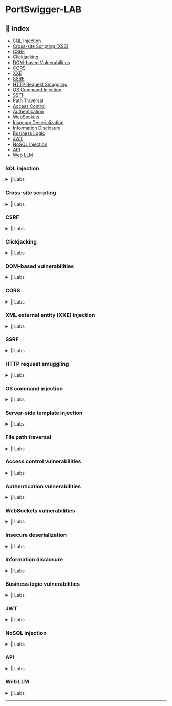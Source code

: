 # PortSwigger-LAB

## 🔎 Index

- [SQL Injection](#sql-injection)
- [Cross-site Scripting (XSS)](#cross-site-scripting)
- [CSRF](#csrf)
- [Clickjacking](#clickjacking)
- [DOM-based Vulnerabilities](#dom-based-vulnerabilities)
- [CORS](#cors)
- [XXE](#xml-external-entity-xxe-injection)
- [SSRF](#ssrf)
- [HTTP Request Smuggling](#http-request-smuggling)
- [OS Command Injection](#os-command-injection)
- [SSTI](#server-side-template-injection)
- [Path Traversal](#file-path-traversal)
- [Access Control](#access-control-vulnerabilities)
- [Authentication](#authentication-vulnerabilities)
- [WebSockets](#websockets-vulnerabilities)
- [Insecure Deserialization](#insecure-deserialization)
- [Information Disclosure](#information-disclosure)
- [Business Logic](#business-logic-vulnerabilities)
- [JWT](#jwt)
- [NoSQL Injection](#nosql-injection)
- [API](#api)
- [Web LLM](#web-llm)

### SQL injection

<details>
<summary>📂 Labs</summary> 
    
### SQL injection vulnerability in WHERE clause allowing retrieval of hidden data -> [write up](https://hackmd.io/@mio0813/HyDstWVXgx)

### SQL injection vulnerability in WHERE clause allowing retrieval of hidden data -> [write up](https://hackmd.io/@mio0813/B1SphWVQll)

### SQL SQL injection attack, querying the database type and version on Oracle -> [write up](https://hackmd.io/@mio0813/B14Ra-47xg)

### SQL injection attack, querying the database type and version on MySQL and Microsoft -> [write up](https://hackmd.io/@mio0813/S14mWGE7gl)

### SQL injection attack, listing the database contents on non-Oracle databases -> [write up](https://hackmd.io/@mio0813/H1bcXG4Xgl)

### SQL injection attack, listing the database contents on Oracle -> [write up](https://hackmd.io/@mio0813/S1bSFMNQee)

### SQL injection UNION attack, determining the number of columns returned by the query -> [write up](https://hackmd.io/@mio0813/HJ-UYMNmlx)

### SQL injection UNION attack, finding a column containing text -> [write up](https://hackmd.io/@mio0813/r11-JmVQex)

### SQL injection UNION attack, retrieving data from other tables -> [write up](https://hackmd.io/@mio0813/SkasZX47le)

### SQL injection UNION attack, retrieving multiple values in a single column -> [write up](https://hackmd.io/@mio0813/Bkghn7V7lg)

### Blind SQL injection with conditional responses -> [write up](https://hackmd.io/@mio0813/SJICGPnNee)

### Blind SQL injection with conditional errors -> [write up](https://hackmd.io/@mio0813/rkNQl_hVlg)

### Visible error-based SQL injection -> [write up](https://hackmd.io/@mio0813/B1ofeY3Vll)

### Blind SQL injection with time delays -> [write up](https://hackmd.io/@mio0813/By6IB92Exx)

### Blind SQL injection with time delays and information retrieval -> [write up](https://hackmd.io/@mio0813/B1T99chExg)

### Blind SQL injection with out-of-band interaction -> [write up](https://hackmd.io/@mio0813/BJOmXj3Vex)

### Blind SQL injection with out-of-band data exfiltration -> [write up](https://hackmd.io/@mio0813/SyoyMIpVex)

### SQL injection with filter bypass via XML encoding-> [write up](https://hackmd.io/@mio0813/HyHJBLpExl)
</details>

### Cross-site scripting

<details>
<summary>📂 Labs</summary> 

### Cross-site scripting Lab1 -> [write up](https://hackmd.io/@mio0813/B1OMdUGreg)

### Cross-site scripting Lab2 -> [write up](https://hackmd.io/@mio0813/HJxTOUzSgg)

### Cross-site scripting Lab3 -> [write up](https://hackmd.io/@mio0813/SyKCK8MSex)

### Cross-site scripting Lab4 -> [write up](https://hackmd.io/@mio0813/Bk4tj8MHle)

### Cross-site scripting Lab5 -> [write up](https://hackmd.io/@mio0813/HkS_aIGrxg)

### Cross-site scripting Lab6 -> [write up](https://hackmd.io/@mio0813/SkBJWvzHxg)

### Cross-site scripting Lab7 -> [write up](https://hackmd.io/@mio0813/Bk6MVvfSxx)

### Cross-site scripting Lab8 -> [write up](https://hackmd.io/@mio0813/BkCBBwMBgg)

### Cross-site scripting Lab9 -> [write up](https://hackmd.io/@mio0813/r1v9uPMrgx)

### Cross-site scripting Lab10 -> [write up](https://hackmd.io/@mio0813/HkxPswfSxe)

### Cross-site scripting Lab11 -> [write up](https://hackmd.io/@mio0813/Hkdh0PzHgl)

### Cross-site scripting Lab12 -> [write up](https://hackmd.io/@mio0813/S1mCedfHxg)

### Cross-site scripting Lab13 -> [write up](https://hackmd.io/@mio0813/SkcGSOGrgl)

### Cross-site scripting Lab14 -> [write up](https://hackmd.io/@mio0813/HyFbvdfBlg)

### Cross-site scripting Lab15 -> [write up](https://hackmd.io/@mio0813/BkJh5_fBel)

### Cross-site scripting Lab16 -> [write up](https://hackmd.io/@mio0813/S13JvgXBeg)

### Cross-site scripting Lab17 -> [write up](https://hackmd.io/@mio0813/H1e8jgmrxl)

### Cross-site scripting Lab18 -> [write up](https://hackmd.io/@mio0813/HkFlJWQreg)

### Cross-site scripting Lab19 -> [write up](https://hackmd.io/@mio0813/rksNbbQSeg)

### Cross-site scripting Lab20 -> [write up](https://hackmd.io/@mio0813/S1XQXW7rll)

### Cross-site scripting Lab21 -> [write up](https://hackmd.io/@mio0813/SkfGLbXHel)

### Cross-site scripting Lab22 -> [write up](https://hackmd.io/@mio0813/S1FquZXrxg)

### Cross-site scripting Lab23 -> [write up](https://hackmd.io/@mio0813/rk7G0bmBll)

### Cross-site scripting Lab24 -> [write up](https://hackmd.io/@mio0813/rkDh4MQHll)

### Cross-site scripting Lab25 -> [write up](https://hackmd.io/@mio0813/HJD8PGmrll)

### Cross-site scripting Lab26 -> [write up](https://hackmd.io/@mio0813/S1USYz7rlg)

### Cross-site scripting Lab27 -> [write up](https://hackmd.io/@mio0813/HJw8sMQSgx)

### Cross-site scripting Lab28 -> [write up](https://hackmd.io/@mio0813/BJLY6MXHgg)

### Cross-site scripting Lab29 -> [write up](https://hackmd.io/@mio0813/BktXWQQree)

### Cross-site scripting Lab30 -> [write up](https://hackmd.io/@mio0813/rkwaLQmBgx)

</details>
    
### CSRF

<details>
<summary>📂 Labs</summary> 
    
### Web CSRF Lab1 -> [write up](https://hackmd.io/@mio0813/BkAPBHu-gg)

### Web CSRF Lab2 -> [write up](https://hackmd.io/@mio0813/BJ0wgpK-ll)

### Web CSRF Lab3 -> [write up](https://hackmd.io/@mio0813/rkAdh9p-gg)

### Web CSRFLab4 -> [write up](https://hackmd.io/@mio0813/rJgdtCzMxg)

</details>
    
### Clickjacking

<details>
<summary>📂 Labs</summary> 
    
### Clickjacking Lab1 -> [write up](https://hackmd.io/@mio0813/HkN7hR6Vlg)

### Clickjacking Lab2 -> [write up](https://hackmd.io/@mio0813/ryZE-JC4xl)

### Clickjacking Lab3 -> [write up](https://hackmd.io/@mio0813/H1Tld1CNee)

### Clickjacking Lab4 -> [write up](https://hackmd.io/@mio0813/SJEmcyRVgg)

### Clickjacking Lab5 -> [write up](https://hackmd.io/@mio0813/ry43Se0Nxl)

</details>
        
### DOM-based vulnerabilities

<details>
<summary>📂 Labs</summary> 
    
### DOM-based vulnerabilities Lab1 -> [write up](https://hackmd.io/@mio0813/BypTRgRVel)

### DOM-based vulnerabilities Lab2 -> [write up](https://hackmd.io/@mio0813/HyPiObCVeg)

### DOM-based vulnerabilities Lab3 -> [write up](https://hackmd.io/@mio0813/SybHcWAEle)

### DOM-based vulnerabilities Lab4 -> [write up](https://hackmd.io/@mio0813/BJoqTbAEeg)

### DOM-based vulnerabilities Lab5 -> [write up](https://hackmd.io/@mio0813/r11R-X0Nge)

### DOM-based vulnerabilities Lab6-> [write up](https://hackmd.io/@mio0813/ryUbLXRNxg)

### DOM-based vulnerabilities Lab7 -> [write up](https://hackmd.io/@mio0813/r1RDFX04ll)

</details>
        
### CORS

<details>
<summary>📂 Labs</summary> 
    
### CORS Lab1 -> [write up](https://hackmd.io/@mio0813/HJtdhQXBex)

### CORS Lab2 -> [write up](https://hackmd.io/@mio0813/By5gxV7Hee)

### CORS Lab3 -> [write up](https://hackmd.io/@mio0813/rkAtQNXSlg)

</details>
        
### XML external entity (XXE) injection

<details>
<summary>📂 Labs</summary> 
    
### XXE Lab1 -> [write up](https://hackmd.io/@mio0813/HyjRLNXHll)

### XXE Lab2 -> [write up](https://hackmd.io/@mio0813/HkCsFN7rll)

### XXE Lab3 -> [write up](https://hackmd.io/@mio0813/B1Rl6NXHgx)

### XXE Lab4 -> [write up](https://hackmd.io/@mio0813/BJlaCEQBxl)

### XXE Lab5 -> [write up](https://hackmd.io/@mio0813/BJZIlH7Hxe)

### XXE Lab6 -> [write up](https://hackmd.io/@mio0813/BJNyNH7See)

### XXE Lab7 -> [write up](https://hackmd.io/@mio0813/BJyrSr7Hgx)

### XXE Lab8 -> [write up](https://hackmd.io/@mio0813/BJ1tLBmHxg)

### XXE Lab9 -> [write up](https://hackmd.io/@mio0813/H1823B7Hxl)

</details>
        
### SSRF

<details>
<summary>📂 Labs</summary> 
    
### SSRF Lab1 -> [write up](https://hackmd.io/@mio0813/HkROgLmBlg)

### SSRF Lab2 -> [write up](https://hackmd.io/@mio0813/r171zLQSlx)

### SSRF Lab3 -> [write up](https://hackmd.io/@mio0813/BJeneNL7Hxg)

### SSRF Lab4 -> [write up](https://hackmd.io/@mio0813/BylQHL7Bgg)

### SSRF Lab5 -> [write up](https://hackmd.io/@mio0813/HJ_68Lmree)

### SSRF Lab6 -> [write up](https://hackmd.io/@mio0813/rkePA9LQBxg)

### SSRF Lab7 -> [write up](https://hackmd.io/@mio0813/SyLdRLQSgx)

</details>
        
### HTTP request smuggling

<details>
<summary>📂 Labs</summary> 
    
### HTTP request smuggling Lab1 -> [write up](https://hackmd.io/@mio0813/SkVqzP7Hxx)

### HTTP request smuggling Lab2 -> [write up](https://hackmd.io/@mio0813/SyehnzmPxe)

### HTTP request smuggling Lab3 -> [write up](https://hackmd.io/@mio0813/S1QjDzXDel)

### HTTP request smuggling Lab4 -> [write up](https://hackmd.io/@mio0813/ByO2X7mDgl)

### HTTP request smuggling Lab5 -> [write up](https://hackmd.io/@mio0813/Hk3aKQLDxe)

### HTTP request smuggling Lab6 -> [write up](https://hackmd.io/@mio0813/rkRTyELPex)

### HTTP request smuggling Lab7 -> [write up](https://hackmd.io/@mio0813/ryZmlBUwgl)

### HTTP request smuggling Lab8 -> [write up](https://hackmd.io/@mio0813/HktDSB8vxl)

### HTTP request smuggling Lab9 -> [write up](https://hackmd.io/@mio0813/S19a2BIvge)

### HTTP request smuggling Lab10 -> [write up](https://hackmd.io/@mio0813/BkULRuLPxg)

### HTTP request smuggling Lab11 -> [write up](https://hackmd.io/@mio0813/r13oTY8Plg)

</details>
        
### OS command injection

<details>
<summary>📂 Labs</summary> 
    
### OS command injection Lab1 -> [write up](https://hackmd.io/@mio0813/rJyfmNA4xe)

### OS command injection Lab2 -> [write up](https://hackmd.io/@mio0813/SJCyrV0Eex)

### OS command injection Lab3 -> [write up](https://hackmd.io/@mio0813/S1HBDNCElg)

### OS command injection Lab4 -> [write up](https://hackmd.io/@mio0813/SyFT9VCVxe)

### OS command injection Lab -> [write up](https://hackmd.io/@mio0813/rkZlaEAVlx)

</details>
        
### Server-side template injection

<details>
<summary>📂 Labs</summary> 
    
### Server-side template injection Lab1 -> [write up](https://hackmd.io/@mio0813/HJbm4Dmrlx)

### Server-side template injection Lab2 -> [write up](https://hackmd.io/@mio0813/SytEf5IPgx)

### Server-side template injection Lab3 -> [write up](https://hackmd.io/@mio0813/Hka2a9Lvxg)

### Server-side template injection Lab4 -> [write up](https://hackmd.io/@mio0813/B1z5t26Nle)

### Server-side template injection Lab5 -> [write up](https://hackmd.io/@mio0813/HJijmoLvee)

### Server-side template injection Lab6 -> [write up](https://hackmd.io/@mio0813/SJxC8iUvex)

### Server-side template injection Lab7 -> [write up](https://hackmd.io/@mio0813/ryNsco8Dlg)

</details>
        
### File path traversal

<details>
<summary>📂 Labs</summary> 
    
### File path traversal Lab -> [write up](https://hackmd.io/@mio0813/r1MjIk6keg)

### File path traversal Lab2 -> [write up](https://hackmd.io/@mio0813/BJzgqJ6kle)

### File path traversal Lab3 -> [write up](https://hackmd.io/@mio0813/B1Vrsk6yge)

### File path traversal Lab4 -> [write up](https://hackmd.io/@mio0813/BJkmcEE7le)

### File path traversal Lab5 -> [write up](https://hackmd.io/@mio0813/BJSoAN4Qel)

### File path traversal Lab6 -> [write up](https://hackmd.io/@mio0813/r1-jVSVQxx)

</details>
        
### Access control vulnerabilities

<details>
<summary>📂 Labs</summary> 
    
### Access control vulnerabilities Lab1 -> [write up](https://hackmd.io/@mio0813/HJSiEPXHxg)

### Access control vulnerabilities Lab2 -> [write up](https://hackmd.io/@mio0813/SJndSDmHll)

### Access control vulnerabilities Lab3 -> [write up](https://hackmd.io/@mio0813/rkveIv7Sel)

### Access control vulnerabilities Lab4 -> [write up](https://hackmd.io/@mio0813/HyCJDvXBgg)

### Access control vulnerabilities Lab5 -> [write up](https://hackmd.io/@mio0813/Byk6uvQSel)

### Access control vulnerabilities Lab6 -> [write up](https://hackmd.io/@mio0813/rJBOKwXreg)

### Access control vulnerabilities Lab7 -> [write up](https://hackmd.io/@mio0813/BJpv9Pmrel)

### Access control vulnerabilities Lab8 -> [write up](https://hackmd.io/@mio0813/rk7zhwQrll)

### Access control vulnerabilities Lab9 -> [write up](https://hackmd.io/@mio0813/Hy1MpwQHeg)

### Access control vulnerabilities Lab10 -> [write up](https://hackmd.io/@mio0813/BkvVy_QHxg)

### Access control vulnerabilities Lab11 -> [write up](https://hackmd.io/@mio0813/S1CTZd7Sxe)

### Access control vulnerabilities Lab12 -> [write up](https://hackmd.io/@mio0813/rJHDw_mSee)

</details>
        
### Authentication vulnerabilities

<details>
<summary>📂 Labs</summary> 
    
### Authentication vulnerabilities Lab1 -> [write up](https://hackmd.io/@mio0813/BJPq02Uvgx)

### Authentication vulnerabilities Lab2 -> [write up](https://hackmd.io/@mio0813/HkvueaIDgl)

### Authentication vulnerabilities Lab3 -> [write up](https://hackmd.io/@mio0813/SkSPMa8Dlx)

### Authentication vulnerabilities Lab4 -> [write up](https://hackmd.io/@mio0813/BJTkrpUPxx)

### Authentication vulnerabilities Lab5 -> [write up](https://hackmd.io/@mio0813/Byq4DTLvxx)

### Authentication vulnerabilities Lab6 -> [write up](https://hackmd.io/@mio0813/H1Gv1AIDll)

### Authentication vulnerabilities Lab7 -> [write up](https://hackmd.io/@mio0813/H1XxQ08wgl)

### Authentication vulnerabilities Lab8 -> [write up](https://hackmd.io/@mio0813/HylAGJwPxe)

### Authentication vulnerabilities Lab9 -> [write up](https://hackmd.io/@mio0813/rk9YukwDgg)

### Authentication vulnerabilities Lab10 -> [write up](https://hackmd.io/@mio0813/S1NegeDwee)

### Authentication vulnerabilities Lab11 -> [write up](https://hackmd.io/@mio0813/By-oVlwDle)

### Authentication vulnerabilities Lab12 -> [write up](https://hackmd.io/@mio0813/SkAhqlvvge)

### Authentication vulnerabilities Lab13 -> [write up](https://hackmd.io/@mio0813/ryDD0xwDll)

### Authentication vulnerabilities Lab14 -> [write up](https://hackmd.io/@mio0813/HyOECstPxg)

</details>
    
### WebSockets vulnerabilities

<details>
<summary>📂 Labs</summary> 
    
### WebSockets vulnerabilities Lab1 -> [write up](https://hackmd.io/@mio0813/B1Pzw8tQxl)

### WebSockets vulnerabilities Lab2 -> [write up](https://hackmd.io/@mio0813/B1EfhLKmeg)

### WebSockets vulnerabilities Lab3 -> [write up](https://hackmd.io/@mio0813/r15V5wYQex)

</details>
        
### Insecure deserialization

<details>
<summary>📂 Labs</summary> 
    
### Insecure deserialization Lab1 -> [write up](https://hackmd.io/@mio0813/ByPmM6tvgl)

### Insecure deserialization Lab2 -> [write up](https://hackmd.io/@mio0813/HktyV6Fvgx)

### Insecure deserialization Lab3 -> [write up](https://hackmd.io/@mio0813/BJN5U6KDle)

### Insecure deserialization Lab4 -> [write up](https://hackmd.io/@mio0813/HJkOJ0Fveg)

### Insecure deserialization Lab5 -> [write up](https://hackmd.io/@mio0813/S1gy7CYPeg)

### Insecure deserialization Lab6 -> [write up](https://hackmd.io/@mio0813/rk7ANcoPex)

### Insecure deserialization Lab7 -> [write up](https://hackmd.io/@mio0813/Sk00Vjswxe)

### Insecure deserialization Lab8 -> [write up](https://hackmd.io/@mio0813/rJp5xhjDge)

### Insecure deserialization Lab9 -> [write up](https://hackmd.io/@mio0813/S1oSlenDee)

### Insecure deserialization Lab10 -> [write up](https://hackmd.io/@mio0813/rJSimlnvlg)

</details>
        
### Information disclosure

<details>
<summary>📂 Labs</summary> 
    
### Information disclosure Lab1 -> [write up](https://hackmd.io/@mio0813/B1xhStREge)

### Information disclosure Lab2 -> [write up](https://hackmd.io/@mio0813/HyVpFYAEex)

### Information disclosure Lab3 -> [write up](https://hackmd.io/@mio0813/H1gAN0NzBgl)

### Information disclosure Lab4 -> [write up](https://hackmd.io/@mio0813/HJDTlSzSlg)

### Information disclosure Lab5 -> [write up](https://hackmd.io/@mio0813/H1GSCVzHgl)

</details>
        
### Business logic vulnerabilities

<details>
<summary>📂 Labs</summary>
    
### Business logic vulnerabilities Lab1 -> [write up](https://hackmd.io/@mio0813/HyVPf-2wll)

### Business logic vulnerabilities Lab2 -> [write up](https://hackmd.io/@mio0813/S10pSEhwgl)

### Business logic vulnerabilities Lab3 -> [write up](https://hackmd.io/@mio0813/SkaK5E3Del)

### Business logic vulnerabilities Lab4 -> [write up](https://hackmd.io/@mio0813/HJCbpN2wxl)

### Business logic vulnerabilities Lab5 -> [write up](https://hackmd.io/@mio0813/SJ2jlS2wgx)

### Business logic vulnerabilities Lab6 -> [write up](https://hackmd.io/@mio0813/BkTBDS2Dgg)

### Business logic vulnerabilities Lab7 -> [write up](https://hackmd.io/@mio0813/BkY25rhPll)

### Business logic vulnerabilities Lab8 -> [write up](https://hackmd.io/@mio0813/SJkoaS2weg)

### Business logic vulnerabilities Lab9 -> [write up](https://hackmd.io/@mio0813/r1vnJL2Pgl)

### Business logic vulnerabilities Lab10 -> [write up](https://hackmd.io/@mio0813/HkleXLnwxe)

### Business logic vulnerabilities Lab11 -> [write up](https://hackmd.io/@mio0813/r1nMcU3vxl)

</details>
        
### JWT

<details>
<summary>📂 Labs</summary>
    
### JWT Lab1 -> [write up](https://hackmd.io/@mio0813/SkXlXw2Pgx)

### JWT Lab2 -> [write up](https://hackmd.io/@mio0813/HyHwcqhPeg)

</details>
        
### NoSQL injection

<details>
<summary>📂 Labs</summary>
    
### NoSQL injection Lab1 -> [write up](https://hackmd.io/@mio0813/HyfRbUYXxl)

### NoSQL injection Lab2 -> [write up](https://hackmd.io/@mio0813/r1VOuop4xe)

### NoSQL injection Lab3 -> [write up](https://hackmd.io/@mio0813/By9wk3pNxl)

### NoSQL injection Lab4 -> [write up](https://hackmd.io/@mio0813/B1z5t26Nle)

</details>
        
### API

<details>
<summary>📂 Labs</summary>
    
### API Lab1 -> [write up](https://hackmd.io/@mio0813/Sy3H6D1yxg)

### API Lab2 -> [write up](https://hackmd.io/@mio0813/Sy3H6D1yxg)

### API Lab3 -> [write up](https://hackmd.io/@mio0813/Sy3H6D1yxg)

### API Lab4 -> [write up](https://hackmd.io/@mio0813/Sy3H6D1yxg)

</details>
        
### Web LLM

<details>
<summary>📂 Labs</summary>
    
### Web LLM Lab1 -> [write up](https://hackmd.io/@mio0813/ryAZBVvJgg)

### Web LLM Lab2 -> [write up](https://hackmd.io/@mio0813/HJjERLDkeg)

### Web LLM Lab3 -> [write up](https://hackmd.io/@mio0813/r1jSgKwJee)

### Web LLM La4 -> [write up](https://hackmd.io/@mio0813/r1jSgKwJee)

</details>
        
---

